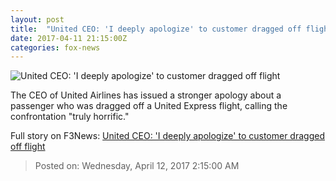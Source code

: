 ```yaml
---
layout: post
title:  "United CEO: 'I deeply apologize' to customer dragged off flight"
date: 2017-04-11 21:15:00Z
categories: fox-news
---
```


![United CEO: 'I deeply apologize' to customer dragged off flight](http://www.foxnews.com/content/dam/fox-news/logo/og-fn-foxnews.jpg)

The CEO of United Airlines has issued a stronger apology about a passenger who was dragged off a United Express flight, calling the confrontation "truly horrific."


Full story on F3News: [United CEO: 'I deeply apologize' to customer dragged off flight](http://www.f3nws.com/n/AyEmvF)

> Posted on: Wednesday, April 12, 2017 2:15:00 AM
